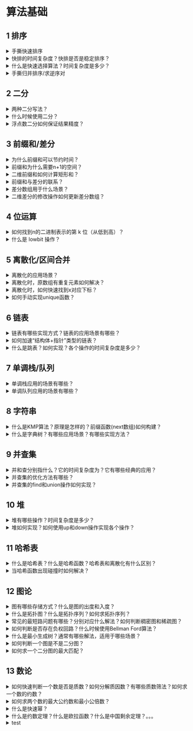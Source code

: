# 算法基础
## 1 排序
<details>
<summary>手撕快速排序</summary>
错解：

```c++
void qsort(vector<int>& nums, int l, int r) {
    if (l >= r) return;
    int i = l - 1, j = r + 1, pivot = l + r >> 1;
    while(i < j) {
        while(nums[++i] < nums[pivot]);
        while(nums[--j] > nums[pivot]); 
        if(i < j) swap(nums[i], nums[j]);
    }
    qsort(nums, l, j);
    qsort(nums, j + 1, r);
}
```
正解：
```c++
void qsort(vector<int>& nums, int l, int r) {
    if (l >= r) return;
    int i = l - 1, j = r + 1, pivot = nums[l + r >> 1];
    while(i < j) {
        while(nums[++i] < pivot);
        while(nums[--j] > pivot); 
        if(i < j) swap(nums[i], nums[j]);
    }
    qsort(nums, l, j);
    qsort(nums, j + 1, r);
}
```
> 错解假设交换时不改变pivot位置，会导致程序死循环。
</details>

<details>
<summary>快排的时间复杂度？快排是否是稳定排序？</summary>

- 均摊 $O(nlogn)$，最坏 $O(n^2)$。
- 不是稳定排序，改为双关键字排序。

</details>

<details>
<summary>什么是快速选择算法？时间复杂度是多少？</summary>

快速选择算法是快速排序算法的扩展应用，可以在$O(n)$的时间内找到无序数组中的第k大（小）数。

时间复杂度期望为$O(n)$,最坏情况为$O(n^2)$。递归带来的空间复杂度期望为$O(logn)$。

推导：
$$ n + n/2 + n/4 + n/8 + ... < 2n $$

通过堆排序找第k大数的时间复杂度为$O(nlogk)$。
```cpp
// LC 215. 数组中的第K个最大元素
int quick_select(vector<int>& nums, int l, int r, int k) {
    if(l >= r) return l;
    int i = l - 1, j = r + 1, mid = nums[l + r >> 1];
    while(i < j) {
        while(nums[++i] < mid);
        while(nums[--j] > mid);
        if(i < j) swap(nums[i], nums[j]);
    }
    int cnt = r - j;
    if(k > cnt) return quick_select(nums, l, j, k - cnt);
    else return quick_select(nums, j + 1, r, k);
}
int findKthLargest(vector<int>& nums, int k) {
    return nums[quick_select(nums, 0, nums.size() - 1, k)];
}
```
</details>


<details>
<summary>手撕归并排序/求逆序对</summary>

```c++
vector<int> tmp;
void merge_sort(vector<int> &nums, int l, int r) {
    if (l >= r) return;
    int mid = (l + r) >> 1;
    merge_sort(nums, l, mid);
    merge_sort(nums, mid + 1, r);
    int i = l, j = mid + 1, k = l;
    while (i <= mid && j <= r) {
        tmp[k++] = nums[i] < nums[j] ? 
                   nums[i++] : nums[j++];
    }
    while (i <= mid) tmp[k++] = nums[i++];
    while (j <= r) tmp[k++] = nums[j++];
    for (i = l; i <= r; i++) nums[i] = tmp[i];
}
```
扩展：
```cpp
// 剑指 Offer 51. 数组中的逆序对
vector<int> tmp;
int msort(vector<int>& nums, int l, int r) {
    if(l >= r) return 0;
    int mid = l + r >> 1;
    int res = msort(nums, l, mid) + msort(nums, mid + 1, r);
    int i = l, j = mid + 1, k = l;
    while(i <= mid && j <= r) {
        if(nums[i] <= nums[j]) tmp[k++] = nums[i++];
        else {
            res += mid - i + 1; // 注意：这一行！！
            tmp[k++] = nums[j++];
        }
    }
    while(i <= mid) tmp[k++] = nums[i++];
    while(j <= r) tmp[k++] = nums[j++];
    for(i = l; i <= r; i++) nums[i] = tmp[i];
    return res;
}
int reversePairs(vector<int>& nums) {
    tmp.resize(nums.size());
    return msort(nums, 0, nums.size() - 1);
}
```

</details>

## 2 二分
<details>
<summary>两种二分写法？</summary>

（1）待求的下标**及其左侧**均满足某种性质，而右侧则不满足
```c++
int l, r, mid = l + r + 1 >> 1;
while(l < r) {
    if(check(mid)) l = mid;
    else r = mid - 1;
}
```
（2）反之，待求的下标**及其右侧**均满足某种性质，而左侧则不满足
```c++
int l, r, mid = l + r >> 1;
while(l < r) {
    if(check(mid)) r = mid;
    else l = mid + 1;
}
```

</details>

<details>
<summary>什么时候使用二分？</summary>

（1）当序列满足某种**单调**性质。（例外，寻找峰值）

（2）**结果范围很大**，但是可以快速判断结果是否正确。
</details>

<details>
<summary>浮点数二分如何保证结果精度？</summary>

假设需要精确到小数点后 6 位。
```c++
double l, r;
while(r - l > 1e-6) {
    double mid = (l + r) / 2;
    if(check(mid)) r = mid;
    else l = mid;
}
```
</details>

##  3 前缀和/差分
<details>
<summary>为什么前缀和可以节约时间？</summary>

假设有一个数组 

$X = \{x_1, x_2, ..., x_n\}$，

对应的前缀和数组为 

$S = \{s_0, s_1, ..., s_n\}$。

其中，

$s_0 = 0, s_i = s_{i-1} + x_i$。

通过前缀和数组，可以用$O(1)$的时间求出迭代需要$O(n)$时间的片段和

$x_i + x_{i+1} + ... + x_j = s_j - s_{i-1}$。
</details>

<details>
<summary>前缀和为什么需要n+1的空间？</summary>

否则在求$[0, i]$的片段和时，$s_{i-1}$会下标越界。
</details>


<details>
<summary>二维前缀和如何计算矩形和？</summary>

预处理二维前缀和 $S$，其中，$S_{i, j}$ 表示第$i$行$j$列格子左上部分所有元素的和。

则以$(x1, y1)$为左上角，$(x2, y2)$为右下角的子矩阵的和为：

$S_{x_2, y_2} - S_{x_1-1,y_2} - S_{x_2, y_1 - 1} + S_{x_1 - 1, y_1 - 1}$。

> 用到左上角$(x1, y1)$的都要$-1$，用到右下角$(x2, y2)$的都不要$-1$。
</details>


<details>
<summary>前缀和与差分的联系？</summary>

前缀和与差分互为**逆运算**，对原数组的差分数组求前缀和会得到原数组。
</details>

<details>
<summary>差分数组用于什么场景？</summary>

需要对数组大量进行片段加减，并最终求原数组的情况，可以先通过$O(n)$的时间构造差分数组，执行若干次$O(1)$的修改操作，最后通过$O(n)$的时间还原数组。

(1) 差分数组的修改操作

假设需要对原数组$[l, r]$执行$+a$的操作，对应差分数组有：
$$ b[l] = b[l] + a, b[r + 1] = b[r + 1] - a$$
因为用到了$r+1$的下标，所以差分数组比原数组在末尾多一个数。

(2)差分数组的构造

初始化差分数组为全0，之后对原数组中每个位置$a_i$执行在$[i, i]$j加$a_i$的操作即可。
</details>

<details>
<summary>二维差分的修改操作如何更新差分数组？</summary>

类似二维前缀和，对以$(x1, y1)$为左上角，$(x2, y2)$为右下角的子矩阵批量$+a$，对应差分数组有：
$$ b[x1, y1] + a, b[x1, y2 + 1] - a, b[x2 + 1, y1] - a, b[x2 + 1, y2 + 1] += a $$
> 对应前缀和，用到左上角$(x1, y1)$的都不要$+1$，用到右下角$(x2, y2)$的都要$+1$。
</details>

## 4 位运算
<details>
<summary>如何找到n的二进制表示的第 k 位（从低到高）？</summary>

n >> k & 1
</details>

<details>
<summary>什么是 lowbit 操作？</summary>

返回 n 的二进制表示的最后一位 1 的位置（返回$000010000$）
$$ lowbit(x) = x \& (-x) $$
原理，x & -x = x & (~x + 1)，
(~x + 1) 在最后一位1以后的位置与x相同，在最后一位1之前的位置与x均相反。-x为x的补码(~x + 1)表示

应用：  
（1）树状数组  
（2）统计n的二进制表示的1的个数  
</details>

## 5 离散化/区间合并
<details>
<summary>离散化的应用场景？</summary>

序列的个数比较少，但是值域很大，即具有“稀疏性”，并且不关心相对顺序。离散化就是将序列中的每个数映射到$[0, n]$，即对数组进行**排序**，排完序对应数组下标即为$[0, n]$。

注意：离散化之后，序列就不能变了。

应用：美团笔试题 [761.格子染色](https://www.acwing.com/problem/content/description/761/)
```cpp
// ACW 761. 格子染色
#include<iostream>
#include<vector>
#include<array>
#include<algorithm>
using namespace std;

vector<array<int, 3>> row, col, raw_row, raw_col;
long long res = 0;
void merge(vector<array<int, 3>>& a, vector<array<int, 3>>& b){
    if(a.empty()) return;
    sort(a.begin(), a.end());
    int id = a[0][0], l = a[0][1], r = a[0][2];
    for(int i = 1; i < a.size(); i++) {
        if(a[i][0] != id || a[i][1] > r) {
            res += r - l + 1, b.push_back({id, l, r});
            id = a[i][0], l = a[i][1], r = a[i][2];
        } else r = max(r, a[i][2]);
    }
    res += r - l + 1, b.push_back({id, l, r});
}
void cross(vector<array<int, 3>>& a, vector<array<int, 3>>& b){
    for(auto aa : a) for(auto bb : b) {
        if(aa[1] <= bb[0] && bb[0] <= aa[2] && bb[1] <= aa[0] && aa[0] <= bb[2]) 
            res --;
    }
}
int main(){
    int n;
    cin >> n;
    for(int i = 0; i < n; i++) {
        int x1, y1, x2, y2;
        cin >> x1 >> y1 >> x2 >> y2;
        if(x1 == x2) raw_row.push_back({x1, min(y1, y2), max(y1, y2)});
        if(y1 == y2) raw_col.push_back({y1, min(x1, x2), max(x1, x2)});
    }
    merge(raw_col, col), merge(raw_row, row);
    cross(row, col);
    cout << res;
    return 0;
}
```
</details>


<details>
<summary>离散化时，原数组有重复元素如何解决？</summary>

对原数组去重。

例如，对数组 nums 去重操作：
```cpp
sort(nums.begin(), nums.end());
nums.erase(unique(nums.begin(), nums.end()), nums.end());
```
</details>
<details>
<summary>离散化时，如何快速找到x对应下标？</summary>

二分，例如在离散化（排完序）后到数组中二分出第一个>=x的位置：
```cpp
int l = 0, r = n;
while(l < r) {
    int mid = l + r >> 1;
    if(nums[mid] >= x) r = mid;
    else l = mid + 1;
}
```
</details>

<details>
<summary>如何手动实现unique函数？</summary>

unique()对升序数组去重,返回去重后数组的尾指针。（注意后半段并非重复元素，没有意义）

实现：两个指针i，j从前往后遍历数组，保持[0, j]中没有重复元素，i往后移动对过程中，若nums[i] != nums [i - 1], nums[++j] = nums[i]。
```cpp
vector<int>::iterator unique(vector<int> &a) {
    int j = 0;
    for(int i = 0; i < a.size(); i++) {
        if(i == 0 || nums[i] != nums[i - 1]){
            nums[++j] = nums[i];
        }
    }
    return a.begin() + j;
}
```
</details>

## 6 链表

<details>
<summary>链表有哪些实现方式？链表的应用场景有哪些？</summary>

实现方式：

（1）结构体+指针：常见于面试题（但是缓存不友好）  
（2）数组模拟：常见于ACM/笔试题  
（3）STL List：API 类似 STL Deque

应用场景：

（1）单链表：以**邻接表**的形式表示树或图，也叫**链式前向星**。  
（2）双链表：**优化**插入删除操作。

场景（2）举例：
```cpp
// LC 2289. 使数组按非递减顺序排列 时间复杂度O(n), 删除操作最多执行n次
int totalSteps(vector<int>& _nums) {
    list<int> nums(_nums.begin(), _nums.end());
    vector<list<int>::iterator> del, tmp;
    for(auto p = nums.begin(); next(p) != nums.end(); ++p) 
        if(*p > *next(p)) del.push_back(next(p));
    reverse(del.begin(), del.end()); // ！必须从后往前删，不然无法判断 p 是否还存在
    int res = 0;
    while(!del.empty()){
        for(auto p : del) {
            if(p == nums.begin() || next(p) == nums.end()) {
                nums.erase(p);
            }else{
                auto pre = prev(p), nxt = next(p);
                nums.erase(p);
                if((tmp.empty() || tmp.back() != nxt) && *pre > *nxt) 
                    tmp.push_back(nxt); // ！需要判重
            }
        }
        del.clear(), del = tmp, tmp.clear(), res++;;
    }
    return res;
}
```
</details>

<details>
<summary>如何加速“结构体+指针”类型的链表？</summary>

可以设计一个内存池`array<T, N> pool`，预先开足够的空间，避免每次执行`new`操作。 $N$为提前开辟的节点数，用`offer()`代替`new()`。
```cpp
template <typename T, std::size_t N = 50000> 
struct memory_pool {
  std::array<T, N> pool = {};
  std::size_t ptr;
  memory_pool() : pool{}, ptr(0) {}
  T *offer() { return &pool[ptr++]; }
};
```
</details>

<details>
<summary>什么是跳表？如何实现？各个操作的时间复杂度是多少？</summary>

跳表是在$O(logn)$时间内完成**增加**、**删除**、**搜索**操作的数据结构。跳表相比于树堆与红黑树，其功能与性能相当，并且跳表的代码长度相较下更短，其设计思想与链表相似。

平时很少会用到，因为C++ STL库中底层为平衡树的`set`也能实现如上操作，同样能维护内部数据有序。

```cpp
// LC 1206. 设计跳表
template <typename T, std::size_t N = 50000> 
struct memory_pool {
    std::array<T, N> pool = {};
    std::size_t ptr;
    memory_pool() : pool{}, ptr(0) {}
    T *offer() { return &pool[ptr++]; }
};

struct node {
    node *right, *down;
    int val;
};

class Skiplist {
private:
    node* head;
    memory_pool<node> pool;
    node* make_node(node* right, node* down, int val) {
        auto p = pool.offer();
        p->right = right, p->down = down, p->val = val;
        return p;
    }

public:
    Skiplist() : pool() {
        head = make_node(nullptr, nullptr, -1);
    }
        
    vector<node*> path(int target) {
        vector<node*> res;
        auto p = head;
        while(p != nullptr) {
            while(p->right != nullptr && p->right->val < target) p = p->right;
            res.push_back(p);
            p = p->down;
        }
        return res;
    }

    bool search(int target) {
        auto p = path(target).back();
        if(p->right != nullptr && p->right->val == target) return true;
        return false;
    }
    
    node* insert(node* p, node* last, int num){
        // 在 p 后面增加一个节点
        p->right = make_node(p->right, last, num);
        return p->right;
    }

    void add(int num) {
        auto down_path = path(num);
        auto p = down_path.back();
        node* last = nullptr;
        bool first = true;
        while(first || rand() % 2 == 1) {
            first = false;
            if(down_path.empty()) { // 增加一层
                head = make_node(make_node(nullptr, last, num), head, -1);
                last = head->right;
            }else { // 从底层往上插
                p = down_path.back();
                last = insert(p, last, num);
                down_path.pop_back();
            }
        }
    }
    
    bool erase(int num) {
        bool flag = false;
        auto down_path = path(num);
        for(auto p : down_path) {
            if(p->right && p->right->val == num) {
                p->right = p->right->right;
                flag = true;
            }
        }
        return flag;
    }
};
```

使用STL multiset 实现：
```cpp
class Skiplist {
private:
    multiset<int> st;

public:
    Skiplist(){}
    
    bool search(int target) {
        return st.count(target);
    }

    void add(int num) {
        st.insert(num);
    }
    
    bool erase(int num) {
        if(!search(num)) return false;
        st.erase(st.find(num)); // 传值会删除所有等于 num 的元素
        return true;
    }
};
```
</details>

## 7 单调栈/队列
<details>
<summary>单调栈应用的场景有哪些？</summary>

在一个序列中，快速找到某个数左边（或右边）**最近的**满足某个性质的数。（单次操作时间复杂度，暴力$O(n)$, 单调栈$O(1)$）

举例，LC 2289的另一种解法
```cpp
// LC 2289. 使数组按非递减顺序排列 时间复杂度O(n)
int totalSteps(vector<int>& nums) {
    stack<array<int, 2>> stk;
    int res = 0;
    for(int i = nums.size() - 1; i >= 0; i--) {
        int m= 0;
        while(!stk.empty() && stk.top()[0] < nums[i]) { 
            // 找到右侧第一个>=nums[i]的位置
            m = max(m + 1, stk.top()[1]); // !重点
            stk.pop();
        }
        stk.push({nums[i], m}), res = max(res, m);
    }
    return res;
}
```
</details>

<details>
<summary>单调队列应用的场景有哪些？</summary>

解决滑动窗口相关问题。
</details>

## 8 字符串

<details>
<summary>什么是KMP算法？原理是怎样的？前缀函数(next数组)如何构建？</summary>

[B站介绍视频](https://www.bilibili.com/video/BV18k4y1m7Ar?p=1&vd_source=793117e7c9233027da3ab9fe378f9bca)

想要解决的问题：查找字符串p在字符串s中第一次出现的位置。时间复杂度$O(m + n)$,m和n为p和s的长度。

原理：构造前缀函数(next数组)，即在j处发生不匹配时，应该跳转到next[j]继续执行匹配。
```cpp
// LC 28. 实现 strStr()
int strStr(string s, string p) {
    int n = s.size(), m = p.size();
    s = ' ' + s, p = ' ' + p;
    vector<int> next(m + 1, 0);
    // 构建 next 数组
    for(int i = 2, j = 0; i <= m; i++) {
        // j 向前跳转到 p[0, i - 1] 中下一个前后缀相同的位置
        // 判断 p[j+1] 是否等于 p[i]
        while(j != 0 && p[i] != p[j + 1]) j = next[j];
        if(p[i] == p[j + 1]) j++;
        next[i] = j;
    }
    for(int i = 1, j = 0; i <= n; i++){
        while(j != 0 && s[i] != p[j + 1]) j = next[j];
        if(s[i] == p[j + 1]) j++;
        if(j == m) return i - m; // 匹配到结尾
    }
    return -1;
}
```
</details>

<details>
<summary>什么是字典树？有哪些应用场景？有哪些实现方法？</summary>

字典树又叫做前缀树、Trie树，是一种高效存储字符串的数据结构。

应用场景：需要快速**动态查询**某个某个字符串出现的次数或是否为某个字符串的**前缀**。
需要支持**插入**和**查询**两个操作，时间复杂度为$O(k)$， k为字符串长度。

实现方法：

(1) **静态模拟**，通过静态数组(结构体)模拟，需要提前开辟足够的空间。
```cpp
// LC 208. 实现 Trie (前缀树)
class Trie {
private:
    vector<int> exist;
    vector<array<int, 26>> next;
    int idx = 1;
public:
    Trie() {
        exist.resize(100010), next.resize(100010);
    }
    
    void insert(string word) {
        int p = 0;
        for(auto c : word) {
            if(next[p][c - 'a']) p = next[p][c - 'a'];
            else next[p][c - 'a'] = idx, p = idx, idx++;
        }
        exist[p] = true;
    }
    
    bool search(string word) {
        int p = 0;
        for(auto c : word) {
            if(next[p][c - 'a']) p = next[p][c - 'a'];
            else return false;
        }
        return exist[p];
    }
    
    bool startsWith(string prefix) {
        int p = 0;
        for(auto c : prefix) {
            if(next[p][c - 'a']) p = next[p][c - 'a'];
            else return false;
        }
        return true;
    }
};
```
(2) **动态维护**，每个节点为一个结构体，通过 new 动态增加新的树节点。
```cpp
// LC 208. 实现 Trie (前缀树)
class Trie {
private:
    array<Trie*, 26> next;
    bool exist;
public:
    Trie():next{}, exist(false){} // 注意 array 的初始化是 {}
    
    void insert(string word) {
        auto p = this;
        for(auto c : word) {
            if(p->next[c - 'a']) p = p->next[c - 'a'];
            else {
                auto node = new Trie();
                p = p->next[c - 'a'] = node;
            }
        }
        p->exist = true;
    }
    
    bool search(string word) {
        auto p = this;
        for(auto c : word) {
            if(p->next[c - 'a']) p = p->next[c - 'a'];
            else return false;
        }
        return p->exist;
    }
    
    bool startsWith(string prefix) {
        auto p = this;
        for(auto c : prefix) {
            if(p->next[c - 'a']) p = p->next[c - 'a'];
            else return false;
        }
        return true;
    }
};
```

使用内存池，动态改静态
```cpp
template<typename T, size_t N = 50000>
struct memory_pool{
    array<T, N> pool;
    size_t idx;
    memory_pool() : pool{}, idx(0) {}
    T* offer(){return &pool[idx++];}
};

struct node{
    array<node*, 26> next;
    bool exist;
};

class Trie {
private:
    memory_pool<node> pool;
    node* root;

public:
    Trie():pool(){root = pool.offer();} // 注意 array 的初始化是 {}
    
    void insert(string word) {
        auto p = root;
        for(auto c : word) {
            if(p->next[c - 'a']) p = p->next[c - 'a'];
            else {
                auto node = pool.offer();
                p = p->next[c - 'a'] = node;
            }
        }
        p->exist = true;
    }
    
    bool search(string word) {
        auto p = root;
        for(auto c : word) {
            if(p->next[c - 'a']) p = p->next[c - 'a'];
            else return false;
        }
        return p->exist;
    }
    
    bool startsWith(string prefix) {
        auto p = root;
        for(auto c : prefix) {
            if(p->next[c - 'a']) p = p->next[c - 'a'];
            else return false;
        }
        return true;
    }
};
```
</details>


## 9 并查集
<details>
<summary>并和查分别指什么？它的时间复杂度为？它有哪些经典的应用？</summary>

- 并：快速合并两个集合；   
- 查：查询元素属于哪个集合，还可以查询集合的大小，元素到根结点距离等。

时间复杂度：使用路径压缩、按秩合并后可达到 $O(\alpha(n))$, $\alpha(n)$ 为阿克曼函数的反函数,可以认为是一个很小的常数，近乎$O(1)$。

应用：常见的应用有**带权并查集**，最小生成树算法中的**Kruskal**和最近公共祖先中的**Tarjan**算法。
[OI-Wiki](https://oi-wiki.org/topic/dsu-app/)上整理了一些并查集在图论中的应用。

</details>

<details>
<summary>并查集的优化方法有哪些？</summary>

有**路径压缩**和**按秩合并**两个方法，在算法竞赛的实际代码中，即便不使用按秩合并，代码也往往能够在规定时间内完成任务。在 Tarjan 的论文中，证明了不使用按秩合并、只使用路径压缩的最坏时间复杂度是$O(logn)$。在姚期智的论文中，证明了不使用按秩合并、只使用路径压缩，在平均情况下，时间复杂度依然是 $O(\alpha(n))$。
</details>


<details>
<summary>并查集的find和union操作如何实现？</summary>

- `find` 操作：
```cpp
int find(int i){
    if(p[i] != i) p[i] = find(p[i]);
    return p[i];
}
```
- `union` 操作：(注意：不要定义成`union`，c++中`union`是联合体，类似`struct`是结构体)

```cpp
void Union(int i, int j) {
    p[find(i)] = p[find(j)];
}
```
例如，
```cpp
// LC 547. 省份数量
class Solution {
public:
    vector<int> p;
    int find(int i){
        if(p[i] != i) p[i] = find(p[i]);
        return p[i];
    }
    void Union(int i, int j) {p[find(i)] = p[find(j)];}
    int findCircleNum(vector<vector<int>>& isConnected) {
        int n = isConnected.size(), res = n;
        p.resize(n);
        for(int i = 0; i < n; i++) p[i] = i;
        for(int i = 0; i < n; i++) for(int j = 0; j < n; j++) {
            if(isConnected[i][j] != 0 && find(i) != find(j)) {
                res--, Union(i, j);
            }
        }
        return res;
    }
};
```
</details>


## 10 堆
<details>
<summary>堆有哪些操作？时间复杂度是多少？</summary>

堆有插入、弹出堆顶和删除指定元素的操作。插入、删除和弹出均为$O(logn)$，取堆顶元素为$O(1)$。
</details>

<details>
<summary>堆如何实现？如何使用up和down操作实现各个操作？</summary>

堆可以通过一个静态数组模拟（从1开始），第`i`位置的左右儿子分别是`2i`和`2i+1`。

- 插入：up(idx++)
- 取堆顶：heap[1]
- 弹出堆顶：heap[1] = heap[idx--], down(1)
- 删除堆中的某个元素：heap[k] = heap[idx--], down(k), up(k)

```cpp
// LC 703. 数据流中的第 K 大元素
class KthLargest {
    // 如果已经有k个元素比当前元素大了，那当前元素必然不是答案
    vector<int> heap;
    int idx, k;
    void up(int x) {
        if(x != 1 && heap[x / 2] > heap[x]) {
            swap(heap[x / 2], heap[x]), up(x / 2);
        }
    }
    void down(int x) {
        if(x * 2 < idx && heap[x * 2] < heap[x]) {
            swap(heap[x * 2], heap[x]), down(x * 2);
        } 
        if(x * 2 + 1 < idx && heap[x * 2 + 1] < heap[x]) {
            swap(heap[x * 2 + 1], heap[x]), down(x * 2 + 1);
        }
    }
public:
    KthLargest(int k, vector<int>& nums) {
        heap.resize(k + 1);
        this->k = k;
        idx = 1;
        for(auto x : nums) {
            if(idx > k) {
                if(x > heap[1]) heap[1] = x, down(1);
            } else {
                heap[idx] = x, up(idx), idx++;
            }
        }
    }
    int add(int val) {
        if(idx > k) {
            if(val > heap[1]) heap[1] = val, down(1);
        } else {
            heap[idx] = val, up(idx), idx++;
        }
        return heap[1];
    }
};
```
</details>

## 11 哈希表
<details>
<summary>什么是哈希表？什么是哈希函数？哈希表和离散化有什么区别？</summary>

- 哈希表又称散列表，一种以 "key-value" 形式存储数据的数据结构。

- 哈希函数，是将一个较大值域的输入($>10^9$)，映射到一个较小的值域输出($<10^5$)。对于数值来说，一般采用**取模**的方式。

- 离散化是一种特殊的哈希函数，相比普通的哈希函数，它还具有**保序**的特点。
</details>

<details>
<summary>当哈希函数出现碰撞时如何解决？</summary>

通常有**拉链法**和**开放寻址法**。
- 拉链法（链表实现）
(1) unordered_set
```cpp
// LC 705. 设计哈希集合
template<typename T, const size_t N = 10010>
struct memory_pool{
    array<T, N> pool;
    size_t ptr;
    memory_pool():pool{}, ptr(0){}
    T* offer(){return &pool[ptr++];}
};
struct node{
    int val;
    node *next;
    node():val(-1), next(nullptr){}
};
const int MOD = 769;
class MyHashSet {
    array<node*, 769> hash;
    memory_pool<node> pool;
    node* make_node(int val, node* next) {
        auto p = pool.offer();
        p->val = val, p->next = next;
        return p;
    }
public:
    MyHashSet() :hash{}{}
    
    void add(int key) {
        if(contains(key)) return;
        int idx = key % MOD;
        auto p = hash[idx];
        if(!p){
            hash[idx] = make_node(key, nullptr);
            return;
        }
        while(p->next) p = p->next;
        p->next = make_node(key, nullptr);
    }
    
    void remove(int key) {
        int idx = key % MOD;
        auto p = hash[idx];
        if(!p) return;
        if(p->val == key) hash[idx] = p->next;
        else {
            auto q = p->next;
            while(q && q->val != key) p = q, q = q->next;
            if(q && q->val == key) p->next = q->next;
        }
    }
    
    bool contains(int key) {
        int idx = key % MOD;
        auto p = hash[idx];
        while(p && p->val != key) p = p->next;
        if(!p || p->val != key) return false;
        else return true;
    }
};
```
(2) unordered_map
```cpp
// LC 706. 设计哈希映射
template<typename T, const size_t N = 10010>
struct memory_pool{
    array<T, N> pool;
    size_t ptr;
    memory_pool():pool{}, ptr(0){}
    T* offer(){return &pool[ptr++];}
};
struct node{
    int key, val;
    node* next;
};
const int MOD = 769;
class MyHashMap {
    array<node*, 769> hash;
    memory_pool<node> pool;
    node* make_node(int key, int val){
        auto p = pool.offer();
        p->key = key, p->val = val;
        return p;
    }
public:
    MyHashMap() :hash{}{}
    
    void put(int key, int value) {
        int idx = key % MOD;
        if(hash[idx] == nullptr) {
            hash[idx] = make_node(key, value);
        }else if(hash[idx]->key == key){
            hash[idx]->val = value;
        }else{
            auto p = hash[idx], q = p->next;
            while(q && q->key != key) p = q, q = q->next;
            if(q && q->key == key) q->val = value;
            else p->next = make_node(key, value);
        }
    }
    
    int get(int key) {
        int idx = key % MOD;
        auto p = hash[idx];
        while(p && p->key != key) p = p->next;
        if(p) return p->val;
        else return -1;
    }
    
    void remove(int key) {
        if(get(key) == -1) return;
        int idx = key % MOD;
        if(hash[idx]->key == key) {
            hash[idx] = hash[idx]->next;
        }else {
            auto p = hash[idx], q = p->next;
            while(q && q->key != key) p = q, q = q->next;
            p->next = q->next;
        }
    }
};
```
</details>


## 12 图论

<details>
<summary>图有哪些存储方式？什么是图的出度和入度？</summary>

假设，`N` 为节点数， `M` 为边数
- 邻接矩阵 -> 适合存储稠密图
```cpp
int G[N][N]; // array<array<int, N>, N> G;
```
- 邻接表   -> 适合存储稀疏图
```cpp
array<vector<int>, N> G; // 权重均为 1 
struct node{
    int end, val;
};
array<vector<node>, N> G; // 带权重
```
- 边集
```cpp
struct node{
    int start, end, val;
}
array<node, M> edges;
```

- 出度：起点为某个点的边数
- 入度：终点为某个点的边数
</details>

<details>
<summary>什么是拓扑图？什么是拓扑序列？如何求拓扑序列？</summary>

- 拓扑图：有向无环图
- 拓扑序列：按某个序列将图中所有节点排序，满足所有边均从前指向后
- 如何求拓扑序列？等价于如何判断一个图是拓扑图？等价于一个有向图有否存在环？
    - 维护每个点的入度，每次找入度为0的点加入序列
    - 使用**队列**维护所有入度已经是0的点
    - 队列可以用数组模拟，**入队顺序**构成拓扑序列
    ```cpp
    // LC 210. 课程表 II
    vector<int> findOrder(int numCourses, vector<vector<int>>& prerequisites) {
        vector<int> in(numCourses); // 入度
        vector<vector<int>> G(numCourses); // 邻接表
        for(auto x : prerequisites) G[x[1]].push_back(x[0]), in[x[0]] ++;
        vector<int> q;
        for(int i = 0; i < numCourses; i++) if(in[i] == 0) q.push_back(i);
        int idx = 0;
        while(idx < q.size()) {
            for(auto x : G[q[idx++]]) {
                if(--in[x] == 0) 
                    q.push_back(x);
            }
        }
        return idx == numCourses ? q : vector<int>();
    }
    ```

</details>

<details>
<summary>常见的最短路问题有哪些？分别对应什么解法？如何判断稠密图和稀疏图？</summary>

常见的最短路问题：
- 单源最短路  
    - 不存在负权边  
        - 稠密图：朴素 Dijkstra -> $O(n^2)$  
        - 稀疏图：堆优化 Dijkstra -> $O(mlogn)$  
    - 存在负权边  
        - Bellman-Ford -> $O(mn)$  
        - SPFA -> $O(m)$, 最坏情况$O(mn)$  
- 多源最短路  
    - Floyd -> $O(n^3)$  
如何判断稠密图和稀疏图？
- 稠密图：$m \approx n^2$
- 稀疏图：$m \approx n$

例如，LC 743. 网络延迟时间， N <= 100, M <= 6000
$m \approx n^2$,为稠密图且无负权边，适合解法：朴素 Dijkstra > SPFA > 堆优化 Dijkstra > Floyd > Bellman-Ford 
```cpp
// LC 743. 网络延迟时间
// 朴素 Dijkstra 84 ms
int networkDelayTime(vector<vector<int>>& times, int n, int k) {
    vector<vector<int>>G(n, vector<int>(n, INT_MAX));
    vector<int> st(n, false), d(n, INT_MAX);
    for(auto &x:times) G[x[0] - 1][x[1] - 1] = x[2];
    d[k - 1] = 0;
    for(int m = 0; m < n; m++) {
        int u = -1;
        for(int i = 0; i < n; i++) {
            if(!st[i] && (u == -1 || d[i] < d[u])) u = i;
        }
        if(d[u] == INT_MAX) break;
        st[u] = true;
        for(int v = 0; v < n; v++) {
            if(!st[v] && G[u][v] != INT_MAX)
                d[v] = min(d[v], d[u] + G[u][v]);
        }
    }
    int res = 0;
    for(auto x : d) res = max(res, x);
    return res == INT_MAX ? -1 : res;
}

// SPFA 84 ms
int networkDelayTime(vector<vector<int>>& times, int n, int k) {
    vector<vector<pii>> G(n);
    vector<int> st(n, false), d(n, INT_MAX);
    for(auto &x : times) G[x[0] - 1].push_back({x[1] - 1, x[2]});
    queue<int> q;
    q.push(k - 1);
    d[k - 1] = 0, st[k - 1] = true;
    while(!q.empty()){
        auto t = q.front();
        q.pop();
        st[t] = false;
        for(auto x : G[t]) 
            if(d[t] + x.second < d[x.first]) {
                d[x.first] = d[t] + x.second;
                if(st[x.first] == false) q.push(x.first), st[x.first] = true;
            }
    }
    int res = 0;
    for(auto x : d) res = max(res, x);
    return res == INT_MAX ? -1 : res;
}

// 堆优化 Dijkstra 96 ms
int networkDelayTime(vector<vector<int>>& times, int n, int k) {
    vector<vector<pii>> G(n);
    vector<int> st(n, false), dis(n, INT_MAX);
    for(auto &x : times) G[x[0] - 1].push_back({x[1] - 1, x[2]}); // {j, d[i,j]}
    priority_queue<pii, vector<pii>, greater<pii>> q; // {dis[idx], idx}
    q.push({0, k - 1});
    dis[k - 1] = 0;
    while(!q.empty()) {
        auto t = q.top();
        q.pop();
        if(st[t.second] == false) {
            st[t.second] = true;
            for(auto x : G[t.second]) {
                if(dis[t.second] + x.second < dis[x.first]){
                    dis[x.first] = dis[t.second] + x.second;
                    q.push({dis[x.first], x.first});
                }
            } 
        }
    }
    int res = 0;
    for(auto x : dis) res = max(res, x);
    return res == INT_MAX ? -1 : res;
}

// Floyd 192 ms
int networkDelayTime(vector<vector<int>>& times, int n, int k) {
    vector<vector<int>> G(n, vector<int>(n, 500));
    for(auto &x : times) G[x[0] - 1][x[1] - 1] = x[2];
    for(int i = 0; i < n; i++) G[i][i] = 0;
    for(int k = 0; k < n; k++)
        for(int i = 0; i < n; i++)
            for(int j = 0; j < n; j++)
                G[i][j] = min(G[i][j], G[i][k] + G[k][j]);
    int res = 0;
    for(auto x : G[k - 1]) res = max(res, x);
    return res == 500 ? -1 : res;
}

// Bellman Ford 200 ms
int networkDelayTime(vector<vector<int>>& times, int n, int k) {
    vector<int> d(n, INT_MAX);
    d[k - 1] = 0;
    while(n--)
        for(auto &x : times) 
            if(d[x[0] - 1] != INT_MAX)
                d[x[1] - 1] = min(d[x[1] - 1], d[x[0] - 1] + x[2]);
    int res = 0;
    for(auto x : d) res = max(res, x);
    return res == INT_MAX ? -1 : res;
}
```
</details>

<details>
<summary>如何判断是否存在负权回路？什么时候使用Bellman Ford算法？</summary>

（1）如何判断是否存在负权回路？
- SPFA：更新dis数组时同时维护cnt数组，若cnt中出现大于n的值，则存在负权回路。
    - 注意：初始时需要将**所有点**入队！
- Bellman Ford：外层循环执行超过n次时，dis数组仍然更新时，存在负权回路。

（2）什么时候使用Bellman Ford算法？
- 有**边数限制**时使用Bellman Ford算法

```cpp
// LC 743. 网络延迟时间 增加cnt数组
int networkDelayTime(vector<vector<int>>& times, int n, int k) {
    vector<vector<pii>> G(n);
    vector<int> st(n, true), d(n, INT_MAX), cnt(n, 0); // cnt 判断负环
    for(auto &x : times) G[x[0] - 1].push_back({x[1] - 1, x[2]});
    queue<int> q;
    for(int i = 0; i < n; i ++) q.push(i);
    d[k - 1] = 0;
    while(!q.empty()){
        auto t = q.front();
        q.pop();
        st[t] = false;
        if(d[t] == INT_MAX) continue;
        for(auto x : G[t]) 
            if(d[t] + x.second < d[x.first]) {
                d[x.first] = d[t] + x.second;
                if(st[x.first] == false) 
                    q.push(x.first), st[x.first] = true;
                cnt[x.first] = cnt[t] + 1;
                if(cnt[x.first] > n) return -1; // 判断是否存在负环
            }
    }
    int res = 0;
    for(auto x : d) res = max(res, x);
    return res == INT_MAX ? -1 : res;
}
```
</details>

<details>
<summary>什么是最小生成树？通常有哪些解法，适用于哪些场景？</summary>

**无向连通图**的最小生成树（Minimum Spanning Tree，MST）为**边权和最小**的生成**树**。简单来说，就是选哪些边之后，所有节点联通，这些边的权值和最小。

- 朴素 Prim 算法: 适合稠密图，时间复杂度$O(n^2)$
- Kruskal算法: 适合稀疏图，时间复杂度$O(mlogm)$

```cpp
// LC 1584. 连接所有点的最小费用

// Prim 算法 O(n^2) 108 ms
int minCostConnectPoints(vector<vector<int>>& p) {
    vector<vector<int>> G(p.size(), vector<int>(p.size(), INT_MAX));
    vector<int> st(p.size(), false), d(p.size(), INT_MAX);
    for(int i = 0; i < p.size(); i++) {
        for(int j = i + 1; j < p.size(); j++) {
            int d = abs(p[i][0] - p[j][0]) + abs(p[i][1] - p[j][1]);
            G[i][j] = d, G[j][i] =  d;
        }
    }
    int res = 0;
    d[0] = 0;
    for(int i = 0; i < p.size(); i++) {
        int t = -1;
        for(int j = 0; j < p.size(); j++) {
            if(st[j] == false && (t == -1 || d[j] < d[t]))
                t = j;
        }
        res += d[t], st[t] = true;
        for(int i = 0; i < p.size(); i++) d[i] = min(d[i], G[t][i]);
    }
    return res;
}

// Kruskal 算法 O(mlogm) = O(n^2logn) 560 ms
vector<int> f;
int find(int x) {
    if(f[x] != x) f[x] = find(f[x]);
    return f[x];
}
int minCostConnectPoints(vector<vector<int>>& p) {
    vector<array<int, 3>> edges;
    f.resize(p.size());
    for(int i = 0; i < p.size(); i++) {
        for(int j = i + 1; j < p.size(); j++) {
            int d = abs(p[i][0] - p[j][0]) + abs(p[i][1] - p[j][1]);
            edges.push_back({d, i, j});
        }
    }
    sort(edges.begin(), edges.end());
    for(int i = 0; i < p.size(); i++) f[i] = i;
    int res = 0;
    for(auto &x : edges){
        x[1] = find(x[1]), x[2] = find(x[2]);
        if(x[1] != x[2]) {
            res += x[0];
            f[x[1]] = x[2];
        }
    }
    return res;
}
```

</details>

<details>
<summary>如何判断一个图是不是二分图？</summary>

利用**染色法**判断一个图是不是二分图：
**二分图**等价于**可以二染色**等价于**图中不存在奇数环**。
```cpp
// LC 785. 判断二分图 DFS 二染色法
vector<int> color;    
bool dfs(vector<vector<int>>& graph, int u) {
    for(auto v : graph[u]){
        if(color[v] == color[u]) return false;
        if(color[v] == -1) {
            color[v] = 1 - color[u];
            if(dfs(graph, v) == false) return false;
        }
    }
    return true;
}
bool isBipartite(vector<vector<int>>& graph) {
    color.resize(graph.size(), -1);
    for(int i = 0; i < graph.size(); i++) {
        if(color[i] == -1) {
            color[i] = 0;
            if(dfs(graph, i) == false) return false;
        }
    }
    return true;
}
```

二分图与二分组合使用：
```cpp
// AWC 257. 关押罪犯
#include<iostream>
#include<vector>
using namespace std;
typedef pair<int, int> pii;

vector<vector<pii>> G;
vector<int> color;

bool dfs(int u, int mid) {
    for(auto v : G[u]) {
        if(v.second <= mid) continue;
        if(color[v.first] == color[u]) return false;
        if(color[v.first] == -1) {
            color[v.first] = 1 - color[u];
            if(dfs(v.first, mid) == false) return false;
        }
    }
    return true;
}

bool check(int mid) {
    color = vector<int>(G.size(), -1);
    for(int i = 0; i < G.size(); i++) {
        if(color[i] == -1) {
            color[i] = 0;
            if(dfs(i, mid) == false) return false;
        }
    }
    return true;
}

int main(){
    int n, m;
    cin >> n >> m;
    G.resize(n + 1);
    for(int i = 0; i < m; i++) {
        int a, b, c;
        cin >> a >> b >> c;
        G[a].push_back({b, c}), G[b].push_back({a, c});
    }
    int l = 0, r = 1e9 + 10;
    while(l < r) {
        int mid = l + r >> 1;
        // check: 怒气值大于mid的边可以构成二分图
        if(check(mid)) r = mid; 
        else l = mid + 1;
    }
    cout << l;
    return 0;
}
```

</details>

<details>
<summary>如何求一个二分图的最大匹配？
</summary>


利用**匈牙利算法**找二分图的最大匹配。若交换后可以增加匹配数就交换，通过dfs实现递归寻找过程。

在目标检测、车道线检测等场景，可以利用匈牙利算法寻找**预测的目标**与**真值**的最大匹配，作为评测指标。
**例如**，预测了`n`条车道线，真值为`m`条车道线，我们可以设定一个阈值（例如两条车道线之间重叠的部分占超过各自的`75%`，重叠表示在同一距离，横向偏差小于 `0.5` 米等）来判断`pred_i`和`gt_j`是否为一对匹配，之后使用匈牙利算法计算这个二分图的最大匹配。

**棋盘匹配**是一个经典的匈牙利算法应用场景。我们可以将相邻的格子分别染色为黑白，**黑色格子和白色格子之间的边构成二分图**，可将问题转化为二分图求最大匹配。
```cpp
// LCP 04. 覆盖 (https://leetcode.cn/problems/broken-board-dominoes/)
int n, m;
vector<int> st, match, G;
int dx[4] = {-1, 0, 1, 0}, dy[4] = {0, -1, 0, 1};
bool find(int x, int y) {
    for(int i = 0; i < 4; i++) {
        int xx = x + dx[i], yy = y + dy[i];
        if(xx < 0 || xx >= n || yy < 0 || yy >= m 
            || G[xx * m + yy] == false || st[xx * m + yy] == true) continue; 
        st[xx * m + yy] = true;
        if(match[xx * m + yy] == -1 ||
                find(match[xx * m + yy] / m, match[xx * m + yy] % m)) {
            match[xx * m + yy] = x * m + y;
            return true;
        }
    }
    return false;
}
int domino(int n, int m, vector<vector<int>>& broken) {
    this->n = n, this->m = m;
    match.resize(n*m, -1), G.resize(n*m, true);
    for(auto &t : broken)  G[t[0] * m + t[1]] = false;
    int res = 0;
    for(int i = 0; i < n; i++) {
        for(int j = 0; j < m; j++) {
            if((i + j) % 2 == 1 && G[i * m + j] == true) {
                st = vector<int>(n*m, false);
                if(find(i, j)) res ++;
            }
        }
    }
    return res;
}
```
</details>

## 13 数论
<details>
<summary>如何快速判断一个数是否是质数？如何分解质因数？有哪些质数筛法？如何求一个数的约数？</summary>

- 判断质数：（试除法）遍历从2到$\sqrt n$，时间复杂度$O(\sqrt n)$
- 分解质因数：（试除法）遍历从2到$\sqrt n$，直到除为1终止，**最坏**时间复杂度$O(\sqrt n)$
- 求约数：（试除法）遍历从2到$\sqrt n$，时间复杂度$O(\sqrt n)$
- 质数筛：
    - 埃式筛法：时间复杂度$O(nloglogn)$，从小到大筛掉所有**质数**的倍数。
    - 线性筛法：时间复杂度$O(n)$，只会被最小质因数筛去。

> 注意：`sqrt`操作需要替换成 `i < n / i`。
```cpp
// LC 204. 计数质数
// 线性筛
int countPrimes(int n) {
    vector<int> p, st(n, true); // p 动态维护已经找到的质数
    for(int i = 2; i < n; i++) {
        if(st[i] == true) p.push_back(i);
        for(auto x : p) { // 不是只对质数操作！
            if(x * i < n) st[x * i] = false;
            else break; // 注意检查 x*i是否会溢出！
            if(i % x == 0) break;
        }
    }
    return p.size();
}

// 埃式筛
int countPrimes(int n) {
    vector<int> st(n, true);
    int res = 0;
    for(int i = 2; i < n; i++) {
        if(st[i] == true) {
            res ++;
            for(int j = 2; i * j < n; j++) st[i * j] = false;
        }
    }
    return res;
}
```
</details>

<details>
<summary>如何求两个数的最大公约数和最小公倍数？</summary>

欧几里得算法（辗转相除法）原理：$(a, b) = (b, a \mod b)$, `()`表示求最大公因数  

最小公倍数 = a*b / 最大公因数

时间复杂度$O(logn)$
```cpp
// ACW 3642. 最大公约数和最小公倍数
#include<iostream>
using namespace std;
int gcd(int a, int b) {
    return b == 0 ? a : gcd(b, a % b);
}
int main(){
    int a, b;
    cin >> a >> b;
    cout << gcd(a, b) << ' ' << a * b / gcd(a, b) << endl;
    return 0;
}
```
</details>

<details>
<summary>什么是快速幂？</summary>

求解问题：$a^k \mod p = ?$

原理：`k`拆分成若干个2的次幂和， $k = ? 2^0 + ? 2^1 + ... + ?2^{logk}$, `?`处是`k`的二进制表示。  
原问题就表示为$a^k \mod p = a^{? 2^0 + ? 2^1 + ... + ?2^{logk}} \mod p$

$ = (a^{? 2^0} * a^{? 2^1} * ... * a^{?2^{logk}}) \mod p $

```cpp
// LC 50. Pow(x, n) 没有求 mod 的操作
double myPow(double x, int n) {
    if(n == INT_MIN) // 特判 INT_MIN，-INT_MIN会溢出
        if(x == 1.0 || x == -1.0) return 1;
        else return 0;
    if(n < 0) // 特判 负数
        return 1.0 / myPow(x, -n);
    double res = 1.0;
    while(n) {
        if(n & 1) res *= x;
        x *= x;
        n >>= 1;
    }
    return res;
}
```
</details>

<details>
<summary>什么是约数定理？什么是欧拉函数？什么是中国剩余定理？。。。</summary>
不可能考～
</details>

<details>
<summary>test</summary>

test
</details>